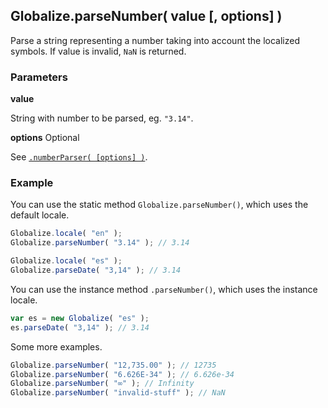## Globalize.parseNumber( value [, options] )

Parse a string representing a number taking into account the localized symbols.
If value is invalid, `NaN` is returned.

### Parameters

**value**

String with number to be parsed, eg. `"3.14"`.

**options** Optional

See [`.numberParser( [options] )`](./number-parser.md).

### Example

You can use the static method `Globalize.parseNumber()`, which uses the default
locale.

```javascript
Globalize.locale( "en" );
Globalize.parseNumber( "3.14" ); // 3.14

Globalize.locale( "es" );
Globalize.parseDate( "3,14" ); // 3.14
```

You can use the instance method `.parseNumber()`, which uses the instance locale.

```javascript
var es = new Globalize( "es" );
es.parseDate( "3,14" ); // 3.14
```

Some more examples.

```javascript
Globalize.parseNumber( "12,735.00" ); // 12735
Globalize.parseNumber( "6.626E-34" ); // 6.626e-34
Globalize.parseNumber( "∞" ); // Infinity
Globalize.parseNumber( "invalid-stuff" ); // NaN
```
